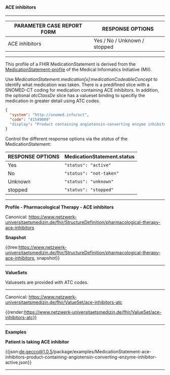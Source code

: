 #### ACE inhibitors

---

| PARAMETER CASE REPORT FORM | RESPONSE OPTIONS |
|--------------|-----------|
| ACE inhibitors | Yes / No / Unknown / stopped | 

---

This profile of a FHIR MedicationStatement is derived from the [MedicationStatement-profile](https://simplifier.net/packages/de.medizininformatikinitiative.kerndatensatz.medikation/1.0.10/files/404831) of the Medical Informatics Initiative (MII).

Use *MedicationStatement.medication[x]:medicationCodeableConcept* to identify what medication was taken. There is a predifined slice with a SNOMED-CT coding for medication containing ACE inhibitors. In addition, the optional *atcClassDe* slice has a valueset binding to specifiy the medication in greater detail using ATC codes.

```json
{
  "system": "http://snomed.info/sct",
  "code": "41549009"
  "display": "Product containing angiotensin-converting enzyme inhibitor (product)"
}
```

Control the different response options via the *status* of the MedicationStatement:

| RESPONSE OPTIONS | MedicationStatement.status |
|--------------|-----------|
| Yes | `"status": "active"` |
| No | `"status": "not-taken"` |
| Unknown | `"status": "unknown"` |
|stopped | `"status": "stopped"` | 


---

**Profile - Pharmacological Therapy - ACE inhibitors**

Canonical: https://www.netzwerk-universitaetsmedizin.de/fhir/StructureDefinition/pharmacological-therapy-ace-inhibitors

**Snapshot**

{{tree:https://www.netzwerk-universitaetsmedizin.de/fhir/StructureDefinition/pharmacological-therapy-ace-inhibitors, snapshot}}

---

**ValueSets**

Valuesets are provided with ATC codes.

---

Canonical: https://www.netzwerk-universitaetsmedizin.de/fhir/ValueSet/ace-inhibitors-atc

{{render:https://www.netzwerk-universitaetsmedizin.de/fhir/ValueSet/ace-inhibitors-atc}}

---

**Examples**

**Patient is taking ACE inhibitor**
<br>

{{json:de.gecco@1.0.5/package/examples/MedicationStatement-ace-inhibitors-product-containing-angiotensin-converting-enzyme-inhibitor-active.json}}

---

